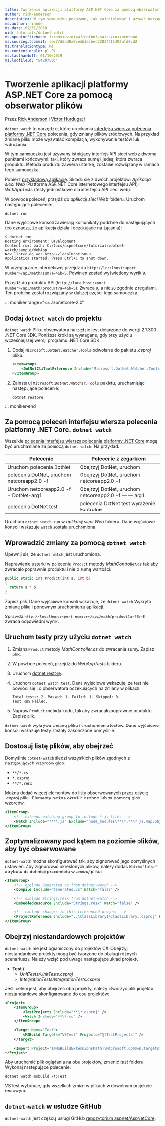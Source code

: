 ```yaml
---
title: Tworzenie aplikacji platformy ASP.NET Core za pomocą obserwator plików
author: rick-anderson
description: W tym samouczku pokazano, jak zainstalować i używać narzędzia obserwatora (dotnet watch) plików .NET Core interfejsu wiersza polecenia w aplikacji ASP.NET Core.
ms.author: riande
ms.date: 05/31/2018
uid: tutorials/dotnet-watch
ms.openlocfilehash: f1e0d91b27df4af7cbfb6f2547c94c0370c65d0d
ms.sourcegitcommit: cec77d5ad8a0cedb1ecbec32834111492afd0cd2
ms.translationtype: MT
ms.contentlocale: pl-PL
ms.lasthandoff: 01/10/2019
ms.locfileid: "54207505"
---
```

# <a name="develop-aspnet-core-apps-using-a-file-watcher"></a>Tworzenie aplikacji platformy ASP.NET Core za pomocą obserwator plików

Przez [Rick Anderson](https://twitter.com/RickAndMSFT) i [Victor Hurdugaci](https://twitter.com/victorhurdugaci)

`dotnet watch` to narzędzie, które uruchamia [interfejsu wiersza polecenia platformy .NET Core](/dotnet/core/tools) polecenia, gdy zmiany plików źródłowych. Na przykład zmianę pliku może wyzwalać kompilacja, wykonywanie testów lub wdrożenia.

W tym samouczku jest używany istniejący interfejs API sieci web z dwoma punktami końcowymi: taki, który zwraca sumę i jedną, która zwraca produktu. Metoda produktu zawiera usterkę, zostanie rozwiązany w ramach tego samouczka.

Pobierz [przykładową aplikację](https://github.com/aspnet/Docs/tree/master/aspnetcore/tutorials/dotnet-watch/sample). Składa się z dwóch projektów: *Aplikacja sieci Web* (Platforma ASP.NET Core internetowego interfejsu API) i *WebAppTests* (testy jednostkowe dla interfejsu API sieci web).

W powłoce poleceń, przejdź do *aplikacji sieci Web* folderu. Uruchom następujące polecenie:

```console
dotnet run
```

Dane wyjściowe konsoli zawierają komunikaty podobne do następujących (co oznacza, że aplikacja działa i oczekujące na żądania):

```console
$ dotnet run
Hosting environment: Development
Content root path: C:/Docs/aspnetcore/tutorials/dotnet-watch/sample/WebApp
Now listening on: http://localhost:5000
Application started. Press Ctrl+C to shut down.
```

W przeglądarce internetowej przejdź do `http://localhost:<port number>/api/math/sum?a=4&b=5`. Powinien zostać wyświetlony wynik `9`.

Przejdź do produktu API (`http://localhost:<port number>/api/math/product?a=4&b=5`). Zwraca `9`, a nie `20` zgodnie z regułami. Ten problem został rozwiązany w dalszej części tego samouczka.

::: moniker range="<= aspnetcore-2.0"

## <a name="add-dotnet-watch-to-a-project"></a>Dodaj `dotnet watch` do projektu

`dotnet watch` Pliku obserwatora narzędzie jest dołączone do wersji 2.1.300 .NET Core SDK. Poniższe kroki są wymagane, gdy przy użyciu wcześniejszej wersji programu .NET Core SDK.

1. Dodaj `Microsoft.DotNet.Watcher.Tools` odwołanie do pakietu *.csproj* pliku:

    ```xml
    <ItemGroup>
        <DotNetCliToolReference Include="Microsoft.DotNet.Watcher.Tools" Version="2.0.0" />
    </ItemGroup>
    ```

1. Zainstaluj `Microsoft.DotNet.Watcher.Tools` pakietu, uruchamiając następujące polecenie:

    ```console
    dotnet restore
    ```

::: moniker-end

## <a name="run-net-core-cli-commands-using-dotnet-watch"></a>Za pomocą poleceń interfejsu wiersza polecenia platformy .NET Core. `dotnet watch`

Wszelkie [polecenia interfejsu wiersza polecenia platformy .NET Core](/dotnet/core/tools#cli-commands) mogą być uruchamiane za pomocą `dotnet watch`. Na przykład:

| Polecenie | Polecenie z zegarkiem |
| ---- | ----- |
| Uruchom polecenia DotNet | Obejrzyj DotNet, uruchom |
| polecenia DotNet, uruchom netcoreapp2.0 -f | Obejrzyj DotNet, uruchom netcoreapp2.0 -f |
| Uruchom netcoreapp2.0 -f - DotNet-arg1 | Obejrzyj DotNet, uruchom netcoreapp2.0 -f — — arg1 |
| polecenia DotNet test | polecenia DotNet test wyrażenie kontrolne |

Uruchom `dotnet watch run` w *aplikacji sieci Web* folderu. Dane wyjściowe konsoli wskazuje `watch` została uruchomiona.

## <a name="make-changes-with-dotnet-watch"></a>Wprowadzić zmiany za pomocą `dotnet watch`

Upewnij się, że `dotnet watch` jest uruchomiona.

Naprawienie usterki w poleceniu `Product` metody *MathController.cs* tak aby zwracało poprawnie produktu i nie o sumę wartości:

```csharp
public static int Product(int a, int b)
{
  return a * b;
}
```

Zapisz plik. Dane wyjściowe konsoli wskazuje, że `dotnet watch` Wykryto zmianę pliku i ponownym uruchomieniu aplikacji.

Sprawdź `http://localhost:<port number>/api/math/product?a=4&b=5` zwraca odpowiedni wynik.

## <a name="run-tests-using-dotnet-watch"></a>Uruchom testy przy użyciu `dotnet watch`

1. Zmiana `Product` metody *MathController.cs* do zwracania sumy. Zapisz plik.
1. W powłoce poleceń, przejdź do *WebAppTests* folderu.
1. Uruchom [dotnet restore](/dotnet/core/tools/dotnet-restore).
1. Uruchom `dotnet watch test`. Dane wyjściowe wskazuje, że test nie powiódł się i o obserwatora oczekujących na zmiany w plikach:

     ```console
     Total tests: 2. Passed: 1. Failed: 1. Skipped: 0.
     Test Run Failed.
     ```

1. Napraw `Product` metoda kodu, tak aby zwracało poprawnie produktu. Zapisz plik.

`dotnet watch` wykrywa zmianę pliku i uruchomienia testów. Dane wyjściowe konsoli wskazuje testy zostały zakończone pomyślnie.

## <a name="customize-files-list-to-watch"></a>Dostosuj listę plików, aby obejrzeć

Domyślnie `dotnet-watch` śledzi wszystkich plików zgodnych z następujących wzorców glob:

* `**/*.cs`
* `*.csproj`
* `**/*.resx`

Można dodać więcej elementów do listy obserwowanych przez edycję *.csproj* pliku. Elementy można określić osobno lub za pomocą glob wzorców.

```xml
<ItemGroup>
    <!-- extends watching group to include *.js files -->
    <Watch Include="**\*.js" Exclude="node_modules\**\*;**\*.js.map;obj\**\*;bin\**\*" />
</ItemGroup>
```

## <a name="opt-out-of-files-to-be-watched"></a>Zoptymalizowany pod kątem na poziomie plików, aby być obserwowane

`dotnet-watch` można skonfigurować tak, aby zignorować jego domyślnych ustawień. Aby zignorować określonych plików, należy dodać `Watch="false"` atrybutu do definicji przedmiotu w *.csproj* pliku:

```xml
<ItemGroup>
    <!-- exclude Generated.cs from dotnet-watch -->
    <Compile Include="Generated.cs" Watch="false" />

    <!-- exclude Strings.resx from dotnet-watch -->
    <EmbeddedResource Include="Strings.resx" Watch="false" />

    <!-- exclude changes in this referenced project -->
    <ProjectReference Include="..\ClassLibrary1\ClassLibrary1.csproj" Watch="false" />
</ItemGroup>
```

## <a name="custom-watch-projects"></a>Obejrzyj niestandardowych projektów

`dotnet-watch` nie jest ograniczony do projektów C#. Obejrzyj niestandardowe projekty mogą być tworzone do obsługi różnych scenariuszy. Należy wziąć pod uwagę następujące układ projektu:

* **Test /**
  * *UnitTests/UnitTests.csproj*
  * *IntegrationTests/IntegrationTests.csproj*

Jeśli celem jest, aby obejrzeć oba projekty, należy utworzyć plik projektu niestandardowe skonfigurowane do obu projektów:

```xml
<Project>
    <ItemGroup>
        <TestProjects Include="**\*.csproj" />
        <Watch Include="**\*.cs" />
    </ItemGroup>

    <Target Name="Test">
        <MSBuild Targets="VSTest" Projects="@(TestProjects)" />
    </Target>

    <Import Project="$(MSBuildExtensionsPath)\Microsoft.Common.targets" />
</Project>
```

Aby uruchomić plik oglądania na obu projektów, zmienić *test* folderu. Wykonaj następujące polecenie:

```console
dotnet watch msbuild /t:Test
```

VSTest wykonuje, gdy wszelkich zmian w plikach w dowolnym projekcie testowym.

## <a name="dotnet-watch-in-github"></a>`dotnet-watch` w usłudze GitHub

`dotnet-watch` jest częścią usługi GitHub [repozytorium aspnet/AspNetCore](https://github.com/aspnet/AspNetCore/tree/master/src/Tools/dotnet-watch).
